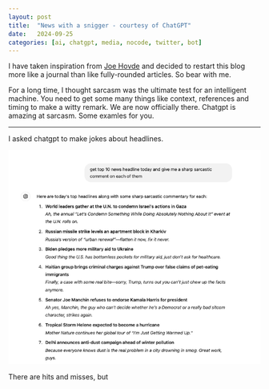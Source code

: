 ```yaml
---
layout: post
title:  "News with a snigger - courtesy of ChatGPT"
date:   2024-09-25 
categories: [ai, chatgpt, media, nocode, twitter, bot]
---
```


I have taken inspiration from [Joe Hovde](https://www.residualthoughts.com/about/) and decided to restart this blog more like a journal than like fully-rounded articles. So bear with me.

For a long time, I thought sarcasm was the ultimate test for an intelligent machine. You need to get some many things like context, references and timing to make a witty remark. We are now officially there. Chatgpt is amazing at sarcasm. Some examles for you.
<!--more-->

---
I asked chatgpt to make jokes about headlines.

![chatgpt jokes](/assets/chatgpt-jokes.png)

There are hits and misses, but 
